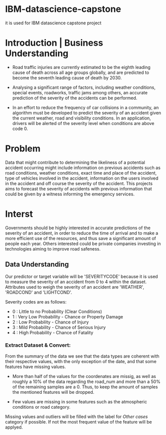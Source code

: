 # IBM-datascience-capstone
it is used for IBM datascience capstone project

# Introduction | Business Understanding
 
* Road traffic injuries are currently estimated to be the eighth leading cause of death across all age groups globally, and are predicted to become the seventh leading cause of death by 2030.

* Analysing a significant range of factors, including weather conditions, special events, roadworks, traffic jams among others, an accurate prediction of the severity of the accidents can be performed.

* In an effort to reduce the frequency of car collisions in a community, an algorithm must be developed to predict the severity of an accident given the current weather, road and visibility conditions. In an application, drivers will be alerted of the severity level when conditions are above code 0.

# Problem

Data that might contribute to determining the likeliness of a potential accident occurring might include information on previous accidents such as road
conditions, weather conditions, exact time and place of the accident, type of vehicles involved in the accident, information on the users involved in the accident
and off course the severity of the accident. This projects aims to forecast the severity of accidents with previous information that could be given by a witness
informing the emergency services.

# Interst

Governments should be highly interested in accurate predictions of the severity of an accident, in order to reduce the time of arrival and to make a more efficient
use of the resources, and thus save a significant amount of people each year. Others interested could be private companies investing in technologies aiming
to improve road safeness.

## Data Understanding

Our predictor or target variable will be 'SEVERITYCODE' because it is used to measure the severity of an accident from 0 to 4 within the dataset. Attributes used to weigh the severity of an accident are 'WEATHER', 'ROADCOND' and 'LIGHTCOND'.

Severity codes are as follows:
* 0 : Little to no Probability (Clear Conditions)
* 1 : Very Low Probability - Chance or Property Damage
* 2 : Low Probability - Chance of Injury
* 3 : Mild Probability - Chance of Serious Injury
* 4 : High Probability - Chance of Fatality

### Extract Dataset & Convert:

From the summary of the data we see that the data types are coherent with their respective values, with the only exception of the date, and that some features have missing values. 

+ More than half of the values for the coordenates are missig, as well as roughly a 10% of the data regarding the road_num and more than a 50% of the remaining samples are a 0. Thus, to keep the amount of samples the mentioned features will be dropped. 

+ Few values are missing in some features such as the atmospheric conditions or road category.


Missing values and outliers will be filled with the label for *Other cases* category if possible. If not the most frequent value of the feature will be applyed.
